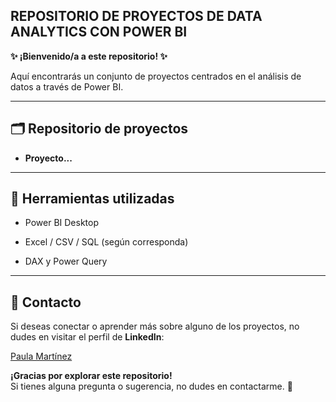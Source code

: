 ## **REPOSITORIO DE PROYECTOS DE DATA ANALYTICS CON POWER BI**

**✨ ¡Bienvenido/a a este repositorio! ✨**

Aquí encontrarás un conjunto de proyectos centrados en el análisis de datos a través de Power BI.

---

## 🗂️ Repositorio de proyectos

- **Proyecto...**

---

## 🧰 Herramientas utilizadas

- Power BI Desktop

- Excel / CSV / SQL (según corresponda)

- DAX y Power Query

---

## 📱 **Contacto**

Si deseas conectar o aprender más sobre alguno de los proyectos, no dudes en visitar el perfil de **LinkedIn**: 

[Paula Martínez](https://www.linkedin.com/in/paulamartinezcantero/)  


**¡Gracias por explorar este repositorio!**  
Si tienes alguna pregunta o sugerencia, no dudes en contactarme. 🤝

